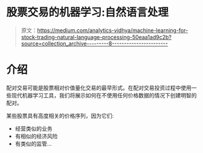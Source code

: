 # 股票交易的机器学习:自然语言处理

> 原文：<https://medium.com/analytics-vidhya/machine-learning-for-stock-trading-natural-language-processing-50eaa1ad9c2b?source=collection_archive---------8----------------------->

# 介绍

配对交易可能是股票相对价值量化交易的最早形式。在配对交易投资过程中使用一些现代机器学习工具，我们将展示如何在不使用任何价格数据的情况下创建明智的配对。

某些股票具有高度相关的价格序列，因为它们:

*   经营类似的业务
*   有相似的经济风险
*   有类似的监管…
